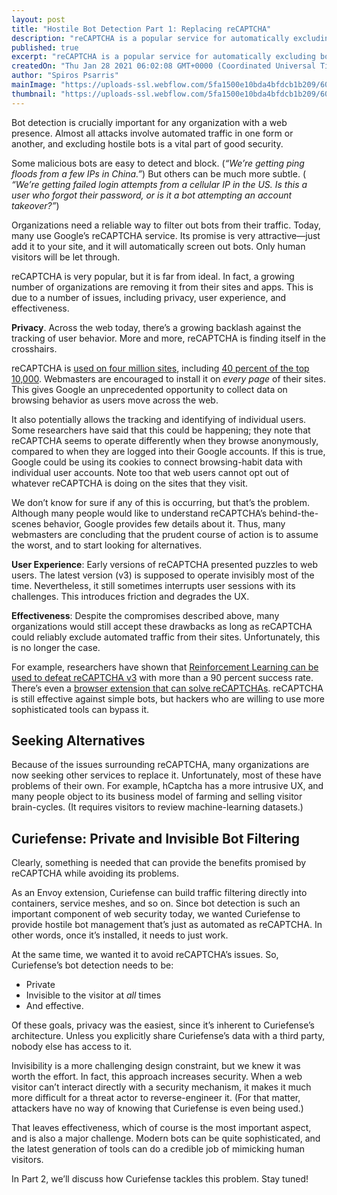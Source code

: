 ```yaml
---
layout: post
title: "Hostile Bot Detection Part 1: Replacing reCAPTCHA"
description: "reCAPTCHA is a popular service for automatically excluding bots, but there is a growing dissatisfaction over its UX, effectiveness, and potential lack of privacy. For organizations seeking an alternative, what is available to replace it?"
published: true
excerpt: "reCAPTCHA is a popular service for automatically excluding bots, but there is a growing dissatisfaction over its UX, effectiveness, and potential lack of privacy. For organizations seeking an alternative, what is available to replace it?"
createdOn: "Thu Jan 28 2021 06:02:08 GMT+0000 (Coordinated Universal Time)"
author: "Spiros Psarris"
mainImage: "https://uploads-ssl.webflow.com/5fa1500e10bda4bfdcb1b209/6012529dad89fd4e8662609b_Recaptcha-600px.png"
thumbnail: "https://uploads-ssl.webflow.com/5fa1500e10bda4bfdcb1b209/6012529dad89fd4e8662609b_Recaptcha-600px.png"
---
```


<p>Bot detection is crucially important for any organization with a web presence. Almost all attacks involve automated traffic in one form or another, and excluding hostile bots is a vital part of good security.</p>
<p>
    Some malicious bots are easy to detect and block. (<em>“We’re getting ping floods from a few IPs in China.”</em>) But others can be much more subtle. (
    <em>“We’re getting failed login attempts from a cellular IP in the US. Is this a user who forgot their password, or is it a bot attempting an account takeover?”</em>)
</p>
<p>
    Organizations need a reliable way to filter out bots from their traffic. Today, many use Google’s reCAPTCHA service. Its promise is very attractive—just add it to your site, and it will automatically screen out bots. Only human visitors
    will be let through.
</p>
<p>reCAPTCHA is very popular, but it is far from ideal. In fact, a growing number of organizations are removing it from their sites and apps. This is due to a number of issues, including privacy, user experience, and effectiveness.</p>
<p><strong>Privacy</strong>. Across the web today, there’s a growing backlash against the tracking of user behavior. More and more, reCAPTCHA is finding itself in the crosshairs.&nbsp;</p>
<p>
    reCAPTCHA is <a href="https://www.google.com/recaptcha/about/" target="_blank">used on four million sites</a>, including <a href="https://trends.builtwith.com/widgets/reCAPTCHA" target="_blank">40 percent of the top 10,000</a>.
    Webmasters are encouraged to install it on <em>every page</em> of their sites. This gives Google an unprecedented opportunity to collect data on browsing behavior as users move across the web.&nbsp;
</p>
<p>
    It also potentially allows the tracking and identifying of individual users. Some researchers have said that this could be happening; they note that reCAPTCHA seems to operate differently when they browse anonymously, compared to when
    they are logged into their Google accounts. If this is true, Google could be using its cookies to connect browsing-habit data with individual user accounts. Note too that web users cannot opt out of whatever reCAPTCHA is doing on the
    sites that they visit.
</p>
<p>
    We don’t know for sure if any of this is occurring, but that’s the problem. Although many people would like to understand reCAPTCHA’s behind-the-scenes behavior, Google provides few details about it. Thus, many webmasters are concluding
    that the prudent course of action is to assume the worst, and to start looking for alternatives.
</p>
<p>
    <strong>User Experience</strong>: Early versions of reCAPTCHA presented puzzles to web users. The latest version (v3) is supposed to operate invisibly most of the time. Nevertheless, it still sometimes interrupts user sessions with its
    challenges. This introduces friction and degrades the UX.
</p>
<p>
    <strong>Effectiveness</strong>: Despite the compromises described above, many organizations would still accept these drawbacks as long as reCAPTCHA could reliably exclude automated traffic from their sites. Unfortunately, this is no
    longer the case.&nbsp;
</p>
<p>
    For example, researchers have shown that <a href="https://ui.adsabs.harvard.edu/abs/2019arXiv190301003A/abstract" target="_blank">Reinforcement Learning can be used to defeat reCAPTCHA v3</a> with more than a 90 percent success rate.
    There’s even a <a href="https://github.com/dessant/buster" target="_blank">browser extension that can solve reCAPTCHAs</a>. reCAPTCHA is still effective against simple bots, but hackers who are willing to use more sophisticated tools
    can bypass it.
</p>
<h2>Seeking Alternatives</h2>
<p>
    Because of the issues surrounding reCAPTCHA, many organizations are now seeking other services to replace it. Unfortunately, most of these have problems of their own. For example, hCaptcha has a more intrusive UX, and many people object
    to its business model of farming and selling visitor brain-cycles. (It requires visitors to review machine-learning datasets.)
</p>
<h2>Curiefense: Private and Invisible Bot Filtering</h2>
<p>Clearly, something is needed that can provide the benefits promised by reCAPTCHA while avoiding its problems.</p>
<p>
    As an Envoy extension, Curiefense can build traffic filtering directly into containers, service meshes, and so on. Since bot detection is such an important component of web security today, we wanted Curiefense to provide hostile bot
    management that’s just as automated as reCAPTCHA. In other words, once it’s installed, it needs to just work.&nbsp;
</p>
<p>At the same time, we wanted it to avoid reCAPTCHA’s issues. So, Curiefense’s bot detection needs to be:</p>
<ul>
    <li>Private</li>
    <li>Invisible to the visitor at <em>all</em> times</li>
    <li>And effective.</li>
</ul>
<p>Of these goals, privacy was the easiest, since it’s inherent to Curiefense’s architecture. Unless you explicitly share Curiefense’s data with a third party, nobody else has access to it.</p>
<p>
    Invisibility is a more challenging design constraint, but we knew it was worth the effort. In fact, this approach increases security. When a web visitor can’t interact directly with a security mechanism, it makes it much more difficult
    for a threat actor to reverse-engineer it. (For that matter, attackers have no way of knowing that Curiefense is even being used.)
</p>
<p>
    That leaves effectiveness, which of course is the most important aspect, and is also a major challenge. Modern bots can be quite sophisticated, and the latest generation of tools can do a credible job of mimicking human visitors.&nbsp;
</p>
<p>In Part 2, we’ll discuss how Curiefense tackles this problem. Stay tuned!</p>
<p><br /></p>
